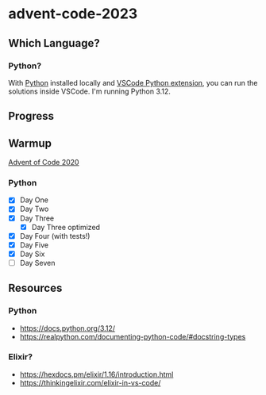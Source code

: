 # advent-code-2023

## Which Language?
### Python?
With [Python](https://www.python.org/downloads/) installed locally and [VSCode Python extension](https://marketplace.visualstudio.com/items?itemName=ms-python.python), you can run the solutions inside VSCode. I'm running Python 3.12.

## Progress

## Warmup
[Advent of Code 2020](https://adventofcode.com/2020)
### Python
* [x] Day One
* [x] Day Two
* [x] Day Three
  * [x] Day Three optimized
* [x] Day Four (with tests!)
* [x] Day Five
* [x] Day Six
* [ ] Day Seven

## Resources
### Python
* https://docs.python.org/3.12/
* https://realpython.com/documenting-python-code/#docstring-types

### Elixir?
* https://hexdocs.pm/elixir/1.16/introduction.html
* https://thinkingelixir.com/elixir-in-vs-code/